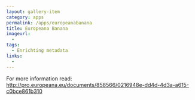 ```yaml
---
layout: gallery-item
category: apps
permalink: /apps/europeanabanana
title: Europeana Banana
imageurl:
  - 
tags:
  - Enrichting metadata
links:
  - 
---
```


For more information read: http://pro.europeana.eu/documents/858566/0216948e-dd4d-4d3a-a615-c0bce861b310 
